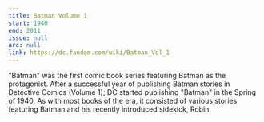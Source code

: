 ```yaml
---
title: Batman Volume 1
start: 1940
end: 2011
issue: null
arc: null
link: https://dc.fandom.com/wiki/Batman_Vol_1
---
```


"Batman" was the first comic book series featuring Batman as the protagonist. After a successful year of publishing Batman stories in Detective Comics (Volume 1); DC started publishing "Batman" in the Spring of 1940. As with most books of the era, it consisted of various stories featuring Batman and his recently introduced sidekick, Robin.
